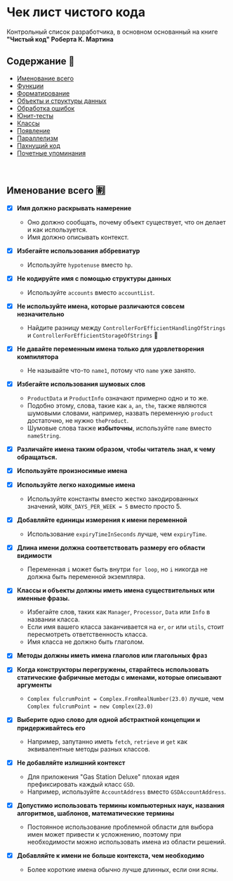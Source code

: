 # Чек лист чистого кода
Контрольный список разработчика, в основном основанный на книге **"Чистый код" Роберта К. Мартина**

## Содержание :bookmark_tabs:
  - [Именование всего](#naming-things-u5272)
  - [Функции](#functions-microscope)
  - [Форматирование](#formatting-rainbow)
  - [Объекты и структуры данных](#objects-and-data-structures-two_men_holding_hands)
  - [Обработка ошибок](#error-handling-interrobang)
  - [Юнит-тесты](#unit-tests-umbrella)
  - [Классы](#class-school_satchel)
  - [Появление](#emergence-green_book)
  - [Параллелизм](#concurrency-arrows_clockwise)
  - [Пахнущий код](#code-smells-speak_no_evil)
  - [Почетные упоминания](#honourable-mentions-basecamp)

<br/>

## Именование всего :u5272:

- [x] **Имя должно раскрывать намерение**
  - Оно должно сообщать, почему объект существует, что он делает и как используется.
  - Имя должно описывать контекст.

- [x] **Избегайте использования аббревиатур**
  - Используйте `hypotenuse` вместо `hp`.

- [x] **Не кодируйте имя с помощью структуры данных**
  - Используйте `accounts` вместо `accountList`.

- [x] **Не используйте имена, которые различаются совсем незначительно**
  - Найдите разницу между `ControllerForEfficientHandlingOfStrings` и `ControllerForEfficientStorageOfStrings` :dancers:

- [x] **Не давайте переменным имена только для удовлетворения компилятора**
  - Не называйте что-то `name1`, потому что `name` уже занято.

- [x] **Избегайте использования шумовых слов**
  - `ProductData` и `ProductInfo` означают примерно одно и то же.
  - Подобно этому, слова, такие как `a`, `an`, `the`, также являются шумовыми словами, например, назвать переменную `product` достаточно, не нужно `theProduct`.
  - Шумовые слова также **избыточны**, используйте `name` вместо `nameString`.

- [x] **Различайте имена таким образом, чтобы читатель знал, к чему обращаться.**

- [x] **Используйте произносимые имена**

- [x] **Используйте легко находимые имена**
  - Используйте константы вместо жестко закодированных значений, `WORK_DAYS_PER_WEEK = 5` вместо просто 5.

- [x] **Добавляйте единицы измерения к имени переменной**
  - Использование `expiryTimeInSeconds` лучше, чем `expiryTime`.

- [x] **Длина имени должна соответствовать размеру его области видимости**
  - Переменная `i` может быть внутри `for loop`, но `i` никогда не должна быть переменной экземпляра.

- [x] **Классы и объекты должны иметь имена существительных или именные фразы.**
  - Избегайте слов, таких как `Manager`, `Processor`, `Data` или `Info` в названии класса.
  - Если имя вашего класса заканчивается на `er`, `or` или `utils`, стоит пересмотреть ответственность класса.
  - Имя класса не должно быть глаголом.

- [x] **Методы должны иметь имена глаголов или глагольных фраз**

- [x] **Когда конструкторы перегружены, старайтесь использовать статические фабричные методы с именами, которые описывают аргументы**
  - `Complex fulcrumPoint = Complex.FromRealNumber(23.0)` лучше, чем `Complex fulcrumPoint = new Complex(23.0)`

- [x] **Выберите одно слово для одной абстрактной концепции и придерживайтесь его**
    - Например, запутанно иметь `fetch`, `retrieve` и `get` как эквивалентные методы разных классов.

- [x] **Не добавляйте излишний контекст**
  - Для приложения "Gas Station Deluxe" плохая идея префиксировать каждый класс `GSD`.
  - Например, используйте `AccountAddress` вместо `GSDAccountAddress`.

- [x] **Допустимо использовать термины компьютерных наук, названия алгоритмов, шаблонов, математические термины**
  - Постоянное использование проблемной области для выбора имен может привести к усложнению, поэтому при необходимости можно использовать имена из области решений.

- [x] **Добавляйте к имени не больше контекста, чем необходимо**
  - Более короткие имена обычно лучше длинных, если они ясны.

<br/>
